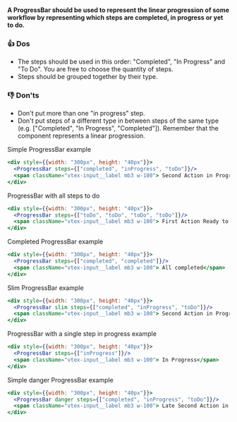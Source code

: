 #### A ProgressBar should be used to represent the linear progression of some workflow by representing which steps are completed, in progress or yet to do.

### 👍 Dos
- The steps should be used in this order: "Completed", "In Progress" and "To Do". You are free to choose the quantity of steps.
- Steps should be grouped together by their type.

### 👎 Don'ts
- Don't put more than one "in progress" step.
- Don't put steps of a different type in between steps of the same type (e.g. ["Completed", "In Progress", "Completed"]). Remember that the component represents a linear progression.

Simple ProgressBar example
```jsx
<div style={{width: "300px", height: "40px"}}>
  <ProgressBar steps={["completed", "inProgress", "toDo"]}/>
  <span className="vtex-input__label mb3 w-100"> Second Action in Progress</span>
</div>
```

ProgressBar with all steps to do

```jsx
<div style={{width: "300px", height: "40px"}}>
  <ProgressBar steps={["toDo", "toDo", "toDo", "toDo"]}/>
  <span className="vtex-input__label mb3 w-100"> First Action Ready to Begin</span>
</div>
```

Completed ProgressBar example

```jsx
<div style={{width: "300px", height: "40px"}}>
  <ProgressBar steps={["completed", "completed"]}/>
  <span className="vtex-input__label mb3 w-100"> All completed</span>
</div>
```

Slim ProgressBar example

```jsx
<div style={{width: "300px", height: "40px"}}>
  <ProgressBar slim steps={["completed", "inProgress", "toDo"]}/>
  <span className="vtex-input__label mb3 w-100"> Second Action in Progress</span>
</div>
```

ProgressBar with a single step in progress example

```jsx
<div style={{width: "300px", height: "40px"}}>
  <ProgressBar steps={["inProgress"]}/>
  <span className="vtex-input__label mb3 w-100"> In Progress</span>
</div>
```
Simple danger ProgressBar example

```jsx
<div style={{width: "300px", height: "40px"}}>
  <ProgressBar danger steps={["completed", "inProgress", "toDo"]}/>
  <span className="vtex-input__label mb3 w-100"> Late Second Action in Progress</span>
</div>
```
